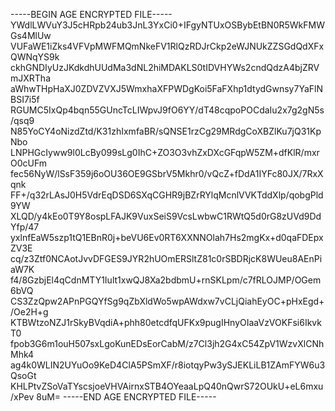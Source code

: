 -----BEGIN AGE ENCRYPTED FILE-----
YWdlLWVuY3J5cHRpb24ub3JnL3YxCi0+IFgyNTUxOSBybEtBN0R5WkFMWGs4MlUw
VUFaWE1iZks4VFVpMWFMQmNkeFV1RlQzRDJrCkp2eWJNUkZZSGdQdXFxQWNqYS9k
ckhGNDIyUzJKdkdhUUdMa3dNL2hiMDAKLS0tIDVHYWs2cndQdzA4bjZRVmJXRTha
aWhwTHpHaXJ0ZDVZVXJ5WmxhaXFPWDgKoi5FaFXhp1dtydGwnsy7YaFlNBSI7i5f
RGUMC5IxQp4bqn55GUncTcLIWpvJ9fO6YY/dT48cqpoPOCdaIu2x7g2gN5s/qsq9
N85YoCY4oNizdZtd/K31zhIxmfaBR/sQNSE1rzCg29MRdgCoXBZlKu7jQ31KpNbo
LNPHGcIyww9l0LcBy099sLg0IhC+ZO3O3vhZxDXcGFqpW5ZM+dfKlR/mxrO0cUFm
fec56NyW/lSsF359j6oOU36OE9GSbrV5Mkhr0/vQcZ+fDdA1IYFc80JX/7RxXqnk
FF+/q32rLAsJ0H5VdrEqDSD6SXqCGHR9jBZrRYlqMcnlVVKTddXlp/qobgPld9YW
XLQD/y4kEo0T9Y8ospLFAJK9VuxSeiS9VcsLwbwC1RWtQ5d0rG8zUVd9DdYfp/47
yxlnfEaW5szp1tQ1EBnR0j+beVU6Ev0RT6XXNNOlah7Hs2mgKx+d0qaFDEpxZV3E
cq/z3Ztf0NCAotJvvDFGES9JYR2hUOmERSltZ81c0rSBDRjcK8WUeu8AEnPiaW7K
f4/8GzbjEl4qCdnMTY1Iult1xwQJ8Xa2bdbmU+rnSKLpm/c7fRLOJMP/OGem6bVQ
CS3ZzQpw2APnPGQYfSg9qZbXldWo5wpAWdxw7vCLjQiahEyOC+pHxEgd+/Oe2H+g
KTBWtzoNZJ1rSkyBVqdiA+phh80etcdfqUFKx9pugIHnyOIaaVzVOKFsi6IkvkT0
fpob3G6m1ouH507sxLgoKunEDsEorCabM/z7Cl3jh2G4xC54ZpV1WzvXlCNhMhk4
ag4k0WLIN2UYuOo9KeD4ClA5PSmXF/r8iotqyPw3ySJEKLiLB1ZAmFYW6u3QsoGt
KHLPtvZSoVaTYscsjoeVHVAirnxSTB4OYeaaLpQ40nQwrS72OUkU+eL6mxu/xPev
8uM=
-----END AGE ENCRYPTED FILE-----
